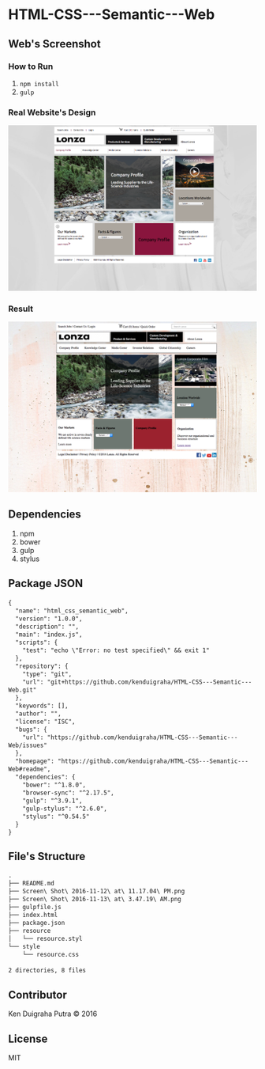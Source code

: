 # HTML-CSS---Semantic---Web

## Web's Screenshot

### How to Run
1. `npm install`
2. `gulp`

### Real Website's Design
![](https://raw.githubusercontent.com/kenduigraha/HTML-CSS---Semantic---Web/master/Screen%20Shot%202016-11-12%20at%2011.17.04%20PM.png)

### Result
![](https://github.com/kenduigraha/HTML-CSS---Semantic---Web/blob/master/Screen%20Shot%202016-11-13%20at%203.47.19%20AM.png)

## Dependencies
1. npm
2. bower
3. gulp
4. stylus

## Package JSON
```
{
  "name": "html_css_semantic_web",
  "version": "1.0.0",
  "description": "",
  "main": "index.js",
  "scripts": {
    "test": "echo \"Error: no test specified\" && exit 1"
  },
  "repository": {
    "type": "git",
    "url": "git+https://github.com/kenduigraha/HTML-CSS---Semantic---Web.git"
  },
  "keywords": [],
  "author": "",
  "license": "ISC",
  "bugs": {
    "url": "https://github.com/kenduigraha/HTML-CSS---Semantic---Web/issues"
  },
  "homepage": "https://github.com/kenduigraha/HTML-CSS---Semantic---Web#readme",
  "dependencies": {
    "bower": "^1.8.0",
    "browser-sync": "^2.17.5",
    "gulp": "^3.9.1",
    "gulp-stylus": "^2.6.0",
    "stylus": "^0.54.5"
  }
}

```

## File's Structure
```
.
├── README.md
├── Screen\ Shot\ 2016-11-12\ at\ 11.17.04\ PM.png
├── Screen\ Shot\ 2016-11-13\ at\ 3.47.19\ AM.png
├── gulpfile.js
├── index.html
├── package.json
├── resource
│   └── resource.styl
└── style
    └── resource.css

2 directories, 8 files
```

## Contributor
Ken Duigraha Putra &copy; 2016

## License
MIT

